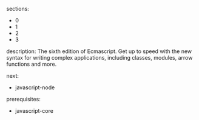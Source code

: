 sections:
  - 0
  - 1
  - 2
  - 3

description: The sixth edition of Ecmascript. Get up to speed with the new syntax for writing complex applications, including classes, modules, arrow functions and more.

next:
  - javascript-node

prerequisites:
  - javascript-core
